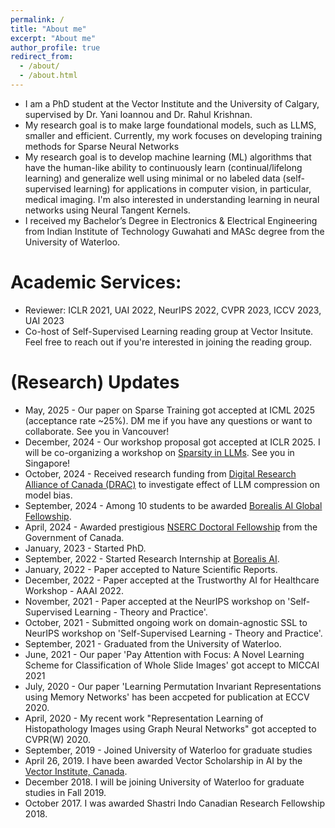 ```yaml
---
permalink: /
title: "About me"
excerpt: "About me"
author_profile: true
redirect_from: 
  - /about/
  - /about.html
---
```




* I am a PhD student at the Vector Institute and the University of Calgary, supervised by Dr. Yani Ioannou and Dr. Rahul Krishnan.
* My research goal is to make large foundational models, such as LLMS, smaller and efficient. Currently, my work focuses on developing training  methods for Sparse Neural Networks 
* My research goal is to develop machine learning (ML) algorithms that have the human-like ability to
continuously learn (continual/lifelong learning) and generalize well using minimal or no labeled data (self-
supervised learning) for applications in computer vision, in particular, medical imaging. I'm also interested in understanding learning in neural networks using Neural Tangent Kernels. 
* I received my Bachelor’s Degree in Electronics & Electrical Engineering from Indian Institute of Technology Guwahati and MASc degree from the University of Waterloo.


# Academic Services:
* Reviewer: ICLR 2021, UAI 2022, NeurIPS 2022, CVPR 2023, ICCV 2023, UAI 2023
* Co-host of Self-Supervised Learning reading group at Vector Insitute. Feel free to reach out if you're interested in joining the reading group.

# (Research) Updates
* May, 2025 - Our paper on Sparse Training got accepted at ICML 2025 (acceptance rate ~25%). DM me if you have any questions or want to collaborate. See you in Vancouver! 
* December, 2024 - Our workshop proposal got accepted at ICLR 2025. I will be co-organizing a workshop on [Sparsity in LLMs](https://sparsellms.org/). See you in Singapore!
* October, 2024 - Received research funding from [Digital Research Alliance of Canada (DRAC)](https://www.alliancecan.ca/en) to investigate effect of LLM compression on model bias.
* September, 2024 - Among 10 students to be awarded [Borealis AI Global Fellowship](https://rbcborealis.com/news/celebrating-the-future-of-ai-meet-our-new-fellows/). 
* April, 2024 - Awarded prestigious [NSERC Doctoral Fellowship](https://www.nserc-crsng.gc.ca/students-etudiants/pg-cs/bellandpostgrad-belletsuperieures_eng.asp) from the Government of Canada. 
* January, 2023 - Started PhD. 
* September, 2022 - Started Research Internship at [Borealis AI](https://rbcborealis.com/).
* January, 2022 - Paper accepted to Nature Scientific Reports.
* December, 2022 - Paper accepted at the Trustworthy AI for Healthcare Workshop - AAAI 2022.
* November, 2021 - Paper accepted at the NeurIPS workshop on 'Self-Supervised Learning - Theory and Practice'. 
* October, 2021 - Submitted ongoing work on domain-agnostic SSL to NeurIPS workshop on 'Self-Supervised Learning - Theory and Practice'.
* September, 2021 - Graduated from the University of Waterloo.
* June, 2021 - Our paper 'Pay Attention with Focus: A Novel Learning Scheme for Classification of Whole Slide Images' got accept to MICCAI 2021
* July, 2020 - Our paper 'Learning Permutation Invariant Representations using Memory Networks' has been accpeted for publication at ECCV 2020.
* April, 2020 - My recent work "Representation Learning of Histopathology Images using Graph Neural Networks" got accepted to CVPR(W) 2020. 
* September, 2019 - Joined University of Waterloo for graduate studies
* April 26, 2019. I have been awarded Vector Scholarship in AI by the [Vector Institute, Canada](https://vectorinstitute.ai/).
* December 2018. I will be joining University of Waterloo for graduate studies in Fall 2019.
* October 2017. I was awarded Shastri Indo Canadian Research Fellowship 2018.
